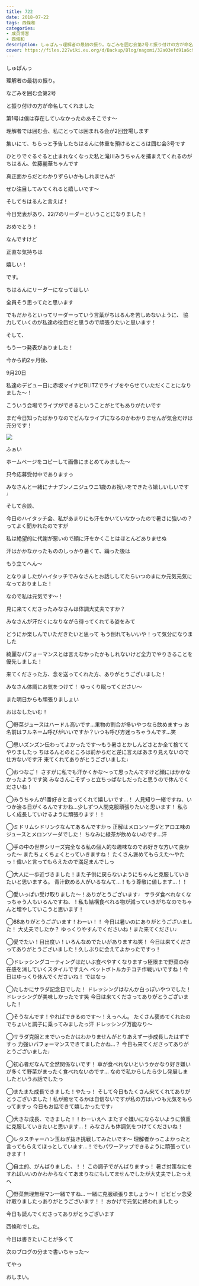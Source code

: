 ```yaml
---
title: 722
date: 2018-07-22
tags: 西條和
categories: 
- 成员博客
- 西條和
description: しゅぱんっ理解者の最初の振り。なごみを囲む会第2号と振り付けの方が命名してくれました...
cover: https://files.227wiki.eu.org/d/Backup/Blog/nagomi/32a03efd91a6c9b53f6f8fcfbfc46.jpg 
---
```














しゅぱんっ














理解者の最初の振り。











なごみを囲む会第2号











と振り付けの方が命名してくれました












第1号は僕は存在していなかったのあそこです〜













理解者では囲む会、私にとっては囲まれる会が2回登場します










集いにて、ちらっと予告したちはるんに体重を預けるところは囲む会3号です











ひとりでぐるぐると止まれなくなった私と滝川みうちゃんを捕まえてくれるのがちはるん、佐藤麗華ちゃんです











真正面からだとわかりずらいかもしれませんが









ぜひ注目してみてくれると嬉しいです〜












そしてちはるんと言えば！












今日発表があり、22/7のリーダーということになりました！












おめでとう！












なんですけど











正直な気持ちは















嬉しい！











です。










ちはるんにリーダーになってほしい











全員そう思ってたと思います










でもだからといってリーダーっていう言葉がちはるんを苦しめないように、
協力していくのが私達の役目だと思うので頑張りたいと思います！










そして、









もう一つ発表がありました！












今から約2ヶ月後、












9月20日












私達のデビュー日に赤坂マイナビBLITZでライブをやらせていただくことになりました〜！










こういう会場でライブができるということがとてもありがたいです








まだ今日知ったばかりなのでどんなライブになるのかわかりませんが気合だけは充分です！















![](https://files.227wiki.eu.org/d/Backup/Blog/nagomi/32a03efd91a6c9b53f6f8fcfbfc46.jpg)





ふぁい









ホームページをコピーして画像にまとめてみました〜










只今応募受付中でありますっ












みなさんと一緒にナナブンノニジュウニ1歳のお祝いをできたら嬉しいしいです♩














そして余談、









今日のハイタッチ会、私があまりにも汗をかいていなかったので暑さに強いの？ってよく聞かれたのですが









私は絶望的に代謝が悪いので顔に汗をかくことはほとんどありませぬ











汗はかかなかったもののしっかり暑くて、踊った後は



もう立てへん〜








となりましたがハイタッチでみなさんとお話ししてたらいつのまにか元気元気になっておりました！









なので私は元気です〜！









見に来てくださったみなさんは体調大丈夫ですか？









みなさんが汗だくになりながら待ってくれてる姿をみて



どうにか楽しんでいただきたいと思って
もう倒れてもいいや！って気分になりました










綺麗なパフォーマンスとは言えなかったかもしれないけど全力でやりきることを優先しました！










来てくださった方、念を送ってくれた方、ありがとうございました！









みなさん体調にお気をつけて！
ゆっくり眠ってください〜








また明日からも頑張りましょい









おはなしたいむ！




◯野菜ジュースはハードル高いです…果物の割合が多いやつなら飲めますっ
お名前はフルネーム呼びがいいですか？いつも呼び方迷っちゃうんです…笑






◯思いズンズン伝わってよかったです〜もう暑さとかしんどさとか全て捨ててやりましたっ
ちはるんとのところは前からだと逆に言えばあまり見えないので仕方ないです汗
来てくれてありがとうございました♩






◯おつなご！
さすがに私でも汗かくかな〜って思ったんですけど顔にはかかなかったようです笑
みなさんこそずっと立ちっぱなしだったと思うので休んでくださいね！





◯みうちゃんが1番好きと言ってくれて嬉しいです…！
人見知り一緒ですね、いつか治る日がくるんですかね…少しずつ人間克服頑張りたいと思います！
私らしく成長していけるように頑張ります！！






◯ミドリムシドリンクなんてあるんですかっ
正解はメロンソーダとアロエ味のジュースとメロンソーダでした！
ちなみに緑茶が飲めないのです…汗







◯手の中の世界シリーズ完全なる私の個人的な趣味なのでお好きな方いて良かった〜
またちょくちょくとっていきますね！
たくさん褒めてもらえた〜やたっ！偉いと言ってもらえたので満足まんでしっ






◯大人に一歩近づきました！また子供に戻らないようにちゃんと克服していきたいと思いまする。
青汁飲める人がいるなんて…！もう尊敬に値します…！！





◯愛いっぱい受け取りました〜！ありがとうございます♩
サラダ食べれなくなっちゃう人もいるんですね、！私も結構食べれる物が減っていきがちなのでちゃんと増やしていこうと思います！







◯88ありがとうございます！わーい！！
今日は暑いのにありがとうございました！
大丈夫でしたか？
ゆっくりやすんでくださいね！また来てください♩








◯愛でたい！目出度い！いろんなめでたいがありますね笑！
今日は来てくださってありがとうございました！久しぶりに会えてよかったですっ！







◯ドレッシングコーティングはだいぶ食べやすくなりますっ極限まで野菜の存在感を消していくスタイルですえへ
ペットボトルカチコチ作戦いいですね！今日はゆっくり休んでくださいね！
ではなっ





◯たしかにサラダ記念日でした！
ドレッシングはなんか白っぽいやつでした！ドレッシングが美味しかったです笑
今日は来てくださってありがとうございました！






◯そうなんです！やればできるのです〜！えっへん。
たくさん褒めてくれたのでちょいと調子に乗ってみましたっ汗
ドレッシング万能なり〜







◯サラダ克服とまでいったかはわかりませんがとりあえず一歩成長したはずですっ
力強いパフォーマンスできてましたかね…？
今日も来てくださってありがとうございました♩







◯初心者だなんて全然関係ないです！
草が食べれないというかかなり好き嫌いが多くて野菜がまったく食べれないのです…
なので私からしたら少し発展しましたというお話でしたっ






◯またまた成長できました！やたっ！
そして今日もたくさん来てくれてありがとうございました！私が癒せてるかは自信ないですが私の方はいつも元気をもらってますっ
今日もお話できて嬉しかったです♩







◯大きな成長、できました！！わーいえへ
またすぐ嫌いにならないように慎重に克服していきたいと思います…！
みなさんも体調気をつけてくださいね！






◯レタスチャーハン玉ねぎ抜き挑戦してみたいです〜
理解者かっこよかったと言ってもらえてほっとしています…！でもパワーアップできるように頑張っていきます！








◯自主的、がんばりました、！！
この調子でがんばりますっ！
暑さ対策なにをすればいいのかわからなくてあまりなにもしてませんでしたが大丈夫でしたっえへ





◯野菜無理無理マン一緒ですね…
一緒に克服頑張りましょう〜！
ビビビッ念受け取りましたっありがとうございます！！
おかげで元気に終われましたっ















今日も読んでくださってありがとうございます












西條和でした。











今日は書きたいことが多くて







次のブログの分まで書いちゃった〜








てやっ








おしまい。


